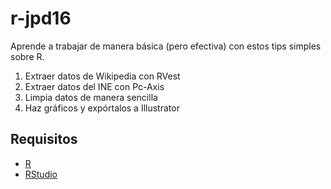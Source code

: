 # r-jpd16
Aprende a trabajar de manera básica (pero efectiva) con estos tips simples sobre R.

1. Extraer datos de Wikipedia con RVest
2. Extraer datos del INE con Pc-Axis
3. Limpia datos de manera sencilla
4. Haz gráficos y expórtalos a Illustrator

## Requisitos
- [R](https://www.r-project.org/)
- [RStudio](https://www.rstudio.com/)